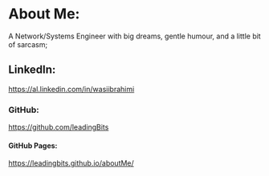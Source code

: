 # About Me: 
A Network/Systems Engineer with big dreams, gentle humour, and a little bit of sarcasm;

## LinkedIn: 
https://al.linkedin.com/in/wasiibrahimi

### GitHub:
https://github.com/leadingBits
#### GitHub Pages:
https://leadingbits.github.io/aboutMe/










<!--
**leadingBits/leadingBits** is a ✨ _special_ ✨ repository because its `README.md` (this file) appears on your GitHub profile.
-->
